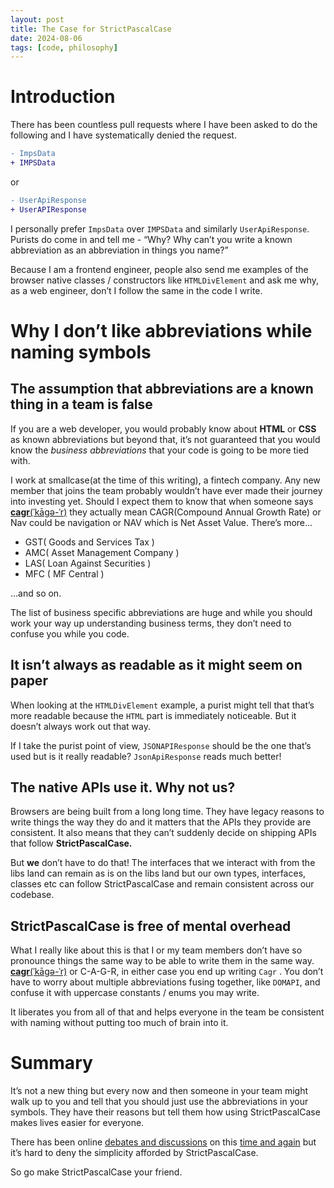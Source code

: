 ```yaml
---
layout: post
title: The Case for StrictPascalCase
date: 2024-08-06
tags: [code, philosophy]
---
```


# Introduction

There has been countless pull requests where I have been asked to do the following and I have systematically denied the request.

```diff
- ImpsData
+ IMPSData
```

or

```diff
- UserApiResponse
+ UserAPIResponse
```

I personally prefer `ImpsData` over `IMPSData` and similarly `UserApiResponse`. Purists do come in and tell me - “Why? Why can’t you write a known abbreviation as an abbreviation in things you name?”

Because I am a frontend engineer, people also send me examples of the browser native classes / constructors like `HTMLDivElement` and ask me why, as a web engineer, don’t I follow the same in the code I write.

# Why I don’t like abbreviations while naming symbols

## The assumption that abbreviations are a known thing in a team is false

If you are a web developer, you would probably know about **HTML** or **CSS** as known abbreviations but beyond that, it’s not guaranteed that you would know the _business abbreviations_ that your code is going to be more tied with.

I work at smallcase(at the time of this writing), a fintech company. Any new member that joins the team probably wouldn’t have ever made their journey into investing yet. Should I expect them to know that when someone says [**cagr**(ˈkāgə-ˈr)](https://youtu.be/44abVtgmT1U?t=20) they actually mean CAGR(Compound Annual Growth Rate) or Nav could be navigation or NAV which is Net Asset Value. There’s more…

- GST( Goods and Services Tax )
- AMC( Asset Management Company )
- LAS( Loan Against Securities )
- MFC ( MF Central )

…and so on.

The list of business specific abbreviations are huge and while you should work your way up understanding business terms, they don’t need to confuse you while you code.

## It isn’t always as readable as it might seem on paper

When looking at the `HTMLDivElement` example, a purist might tell that that’s more readable because the `HTML` part is immediately noticeable. But it doesn’t always work out that way.

If I take the purist point of view, `JSONAPIResponse` should be the one that’s used but is it really readable? `JsonApiResponse` reads much better!

## The native APIs use it. Why not us?

Browsers are being built from a long long time. They have legacy reasons to write things the way they do and it matters that the APIs they provide are consistent. It also means that they can’t suddenly decide on shipping APIs that follow **StrictPascalCase.**

But **we** don’t have to do that! The interfaces that we interact with from the libs land can remain as is on the libs land but our own types, interfaces, classes etc can follow StrictPascalCase and remain consistent across our codebase.

## StrictPascalCase is free of mental overhead

What I really like about this is that I or my team members don’t have so pronounce things the same way to be able to write them in the same way. [**cagr**(ˈkāgə-ˈr)](https://youtu.be/44abVtgmT1U?t=20) or C-A-G-R, in either case you end up writing `Cagr` . You don’t have to worry about multiple abbreviations fusing together, like `DOMAPI`, and confuse it with uppercase constants / enums you may write.

It liberates you from all of that and helps everyone in the team be consistent with naming without putting too much of brain into it.

# Summary

It’s not a new thing but every now and then someone in your team might walk up to you and tell that you should just use the abbreviations in your symbols. They have their reasons but tell them how using StrictPascalCase makes lives easier for everyone.

There has been online [debates and discussions](https://www.reddit.com/r/csharp/comments/ge0yo5/is_it_still_recommended_to_pascalcase_acronyms/) on this [time and again](https://github.com/mediamonks/frontend-coding-standards/issues/9) but it’s hard to deny the simplicity afforded by StrictPascalCase.

So go make StrictPascalCase your friend.
